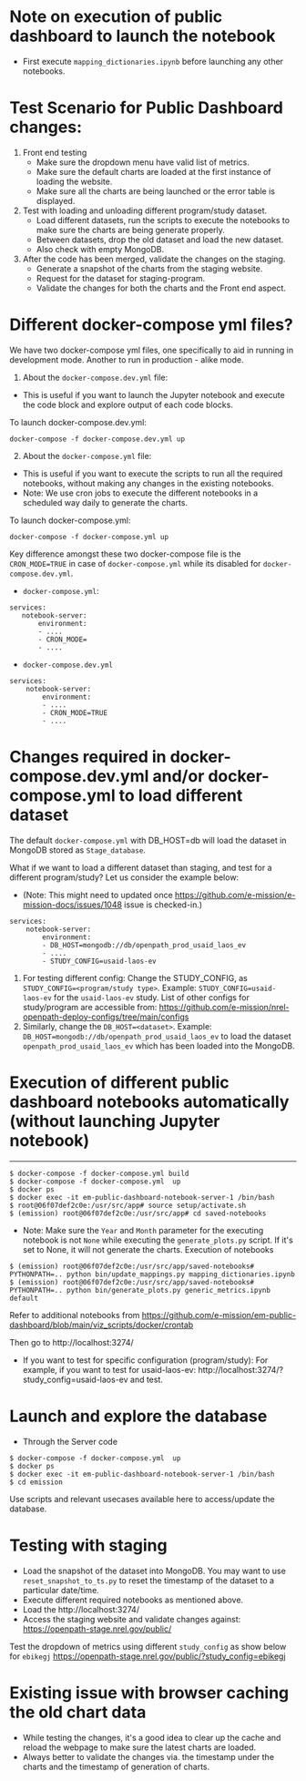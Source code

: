 # Note on execution of public dashboard to launch the notebook
- First execute `mapping_dictionaries.ipynb` before launching any other notebooks.

# Test Scenario for Public Dashboard changes:
1. Front end testing
    - Make sure the dropdown menu have valid list of metrics.
    - Make sure the default charts are loaded at the first instance of loading the website.
    - Make sure all the charts are being launched or the error table is displayed.
2. Test with loading and unloading different program/study dataset. 
    - Load different datasets, run the scripts to execute the notebooks to make sure the charts are being generate properly.
    - Between datasets, drop the old dataset and load the new dataset.
    - Also check with empty MongoDB.
3. After the code has been merged, validate the changes on the staging.
    - Generate a snapshot of the charts from the staging website.
    - Request for the dataset for staging-program.
    - Validate the changes for both the charts and the Front end aspect.

# Different docker-compose yml files?
We have two docker-compose yml files, one specifically to aid in running in development mode. Another to run in production - alike mode.

1. About the `docker-compose.dev.yml` file:
 - This is useful if you want to launch the Jupyter notebook and execute the code block and explore output of each code blocks.

To launch docker-compose.dev.yml:
```
docker-compose -f docker-compose.dev.yml up
```

2. About the `docker-compose.yml` file:
 - This is useful if you want to execute the scripts to run all the required notebooks, without making any changes in the existing notebooks.
 - Note: We use cron jobs to execute the different notebooks in a scheduled way daily to generate the charts.

To launch docker-compose.yml:
```
docker-compose -f docker-compose.yml up
```

 Key difference amongst these two docker-compose file is the `CRON_MODE=TRUE` in case of `docker-compose.yml` while its disabled for `docker-compose.dev.yml`.

 - `docker-compose.yml`:
 ```
services:
    notebook-server:
        environment:
        - ....
        - CRON_MODE=
        - ....
```

- `docker-compose.dev.yml`
```
services:
    notebook-server:
        environment:
        - ....
        - CRON_MODE=TRUE
        - ....
```

 # Changes required in docker-compose.dev.yml and/or docker-compose.yml to load different dataset

The default `docker-compose.yml` with DB_HOST=db will load the dataset in MongoDB stored as `Stage_database`.

What if we want to load a different dataset than staging, and test for a different program/study?
Let us consider the example below: 
- (Note: This might need to updated once https://github.com/e-mission/e-mission-docs/issues/1048 issue is checked-in.)
```
services:
    notebook-server:
        environment:
        - DB_HOST=mongodb://db/openpath_prod_usaid_laos_ev
        - ....
        - STUDY_CONFIG=usaid-laos-ev
```
1. For testing different config: Change the STUDY_CONFIG, as `STUDY_CONFIG=<program/study type>`.
 Example: `STUDY_CONFIG=usaid-laos-ev` for the `usaid-laos-ev` study. List of other configs for study/program are accessible from: https://github.com/e-mission/nrel-openpath-deploy-configs/tree/main/configs
1. Similarly, change the `DB_HOST=<dataset>`.
Example: `DB_HOST=mongodb://db/openpath_prod_usaid_laos_ev` to load the dataset `openpath_prod_usaid_laos_ev` which has been loaded into the MongoDB.

# Execution of different public dashboard notebooks automatically (without launching Jupyter notebook)
---

``` 
$ docker-compose -f docker-compose.yml build
$ docker-compose -f docker-compose.yml  up 
$ docker ps
$ docker exec -it em-public-dashboard-notebook-server-1 /bin/bash
$ root@06f07def2c0e:/usr/src/app# source setup/activate.sh
$ (emission) root@06f07def2c0e:/usr/src/app# cd saved-notebooks
```
- Note: Make sure the `Year` and `Month` parameter for the executing notebook is not `None` while executing the `generate_plots.py` script. If it's set to None, it will not generate the charts.
Execution of notebooks
```
$ (emission) root@06f07def2c0e:/usr/src/app/saved-notebooks# PYTHONPATH=.. python bin/update_mappings.py mapping_dictionaries.ipynb
$ (emission) root@06f07def2c0e:/usr/src/app/saved-notebooks# PYTHONPATH=.. python bin/generate_plots.py generic_metrics.ipynb default
```
Refer to additional notebooks from https://github.com/e-mission/em-public-dashboard/blob/main/viz_scripts/docker/crontab

Then go to http://localhost:3274/

- If you want to test for specific configuration (program/study):
For example, if you want to test for usaid-laos-ev:
    http://localhost:3274/?study_config=usaid-laos-ev
and test.

# Launch and explore the database

- Through the Server code

```
$ docker-compose -f docker-compose.yml  up 
$ docker ps
$ docker exec -it em-public-dashboard-notebook-server-1 /bin/bash
$ cd emission
```

Use scripts and relevant usecases available here to access/update the database.

# Testing with staging 
- Load the snapshot of the dataset into MongoDB.
You may want to use `reset_snapshot_to_ts.py` to reset the timestamp of the dataset to a particular date/time.
- Execute different required notebooks as mentioned above.
- Load the http://localhost:3274/
- Access the staging website and validate changes against: https://openpath-stage.nrel.gov/public/

Test the dropdown of metrics using different `study_config` as show below for `ebikegj`
https://openpath-stage.nrel.gov/public/?study_config=ebikegj

# Existing issue with browser caching the old chart data
- While testing the changes, it's a good idea to clear up the cache and reload the webpage to make sure the latest charts are loaded.
- Always better to validate the changes via. the timestamp under the charts and the timestamp of generation of charts.